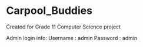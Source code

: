 # Carpool_Buddies
Created for Grade 11 Computer Science project

Admin login info:
Username : admin
Password : admin
